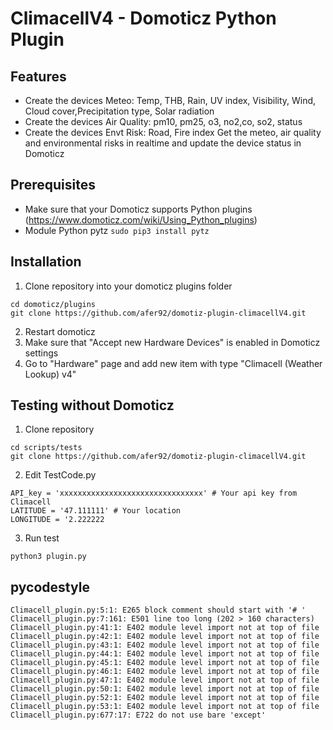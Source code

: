 # ClimacellV4 - Domoticz Python Plugin
## Features
* Create the devices Meteo: Temp, THB, Rain, UV index, Visibility, Wind, Cloud cover,Precipitation type, Solar radiation
* Create the devices Air Quality: pm10, pm25, o3, no2,co, so2, status
* Create the devices Envt Risk: Road, Fire index
Get the meteo, air quality and environmental risks in realtime and update the device status in Domoticz
## Prerequisites
* Make sure that your Domoticz supports Python plugins (https://www.domoticz.com/wiki/Using_Python_plugins)
* Module Python pytz ```sudo pip3 install pytz```
## Installation
1. Clone repository into your domoticz plugins folder
```
cd domoticz/plugins
git clone https://github.com/afer92/domotiz-plugin-climacellV4.git
```
2. Restart domoticz
3. Make sure that "Accept new Hardware Devices" is enabled in Domoticz settings
4. Go to "Hardware" page and add new item with type "Climacell (Weather Lookup) v4"
## Testing without Domoticz
1. Clone repository
```
cd scripts/tests
git clone https://github.com/afer92/domotiz-plugin-climacellV4.git
```
2. Edit TestCode.py
```
API_key = 'xxxxxxxxxxxxxxxxxxxxxxxxxxxxxxxx' # Your api key from Climacell
LATITUDE = '47.111111' # Your location
LONGITUDE = '2.222222
```
3. Run test
```
python3 plugin.py
```
## pycodestyle
```
Climacell_plugin.py:5:1: E265 block comment should start with '# '
Climacell_plugin.py:7:161: E501 line too long (202 > 160 characters)
Climacell_plugin.py:41:1: E402 module level import not at top of file
Climacell_plugin.py:42:1: E402 module level import not at top of file
Climacell_plugin.py:43:1: E402 module level import not at top of file
Climacell_plugin.py:44:1: E402 module level import not at top of file
Climacell_plugin.py:45:1: E402 module level import not at top of file
Climacell_plugin.py:46:1: E402 module level import not at top of file
Climacell_plugin.py:47:1: E402 module level import not at top of file
Climacell_plugin.py:50:1: E402 module level import not at top of file
Climacell_plugin.py:52:1: E402 module level import not at top of file
Climacell_plugin.py:53:1: E402 module level import not at top of file
Climacell_plugin.py:677:17: E722 do not use bare 'except'
```
